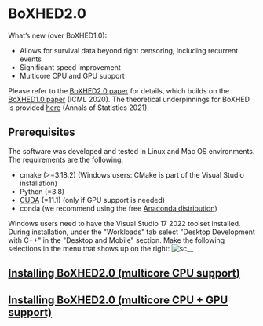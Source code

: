 # BoXHED2.0

What’s new (over BoXHED1.0):
 - Allows for survival data beyond right censoring, including recurrent events
 - Significant speed improvement
 - Multicore CPU and GPU support


Please refer to the [BoXHED2.0 paper](https://arxiv.org/abs/2103.12591) for details, which builds on the [BoXHED1.0 paper](http://proceedings.mlr.press/v119/wang20o/wang20o.pdf) (ICML 2020). The theoretical underpinnings for BoXHED is provided [here](https://projecteuclid.org/journals/annals-of-statistics/volume-49/issue-4/Boosted-nonparametric-hazards-with-time-dependent-covariates/10.1214/20-AOS2028.full) (Annals of Statistics 2021).

## Prerequisites
The software was developed and tested in Linux and Mac OS environments. The requirements are the following:
- cmake  (>=3.18.2) (Windows users: CMake is part of the Visual Studio installation)
- Python (=3.8)
- [CUDA](https://developer.nvidia.com/cuda-11.1.1-download-archive)   (=11.1) (only if GPU support is needed)
- conda  (we recommend using the free [Anaconda distribution](https://docs.anaconda.com/anaconda/install/))

Windows users need to have the Visual Studio 17 2022 toolset installed. During installation, under the "Workloads" tab select "Desktop Development with C++" in the "Desktop and Mobile" section. Make the following selections in the menu that shows up on the right:
![sc__](https://user-images.githubusercontent.com/34462617/201495851-c7d02796-31e0-4181-9eba-78065d2a5f59.png)

## [Installing BoXHED2.0 (multicore CPU support)](README_CPU.md)

## [Installing BoXHED2.0 (multicore CPU + GPU support)](README_GPU.md)
